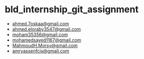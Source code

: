 # bld_internship_git_assignment

- ahmed.7oskaa@gmail.com
- ahmed.eloraby3547@gmail.com
- moham35356@gmail.com
- mohamedsayed1167@gmail.com
- MahmoudH.Morsy@gmail.com
- amryassenfcis@gmail.com
